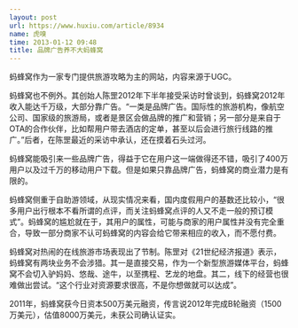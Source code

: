 ```yaml
---
layout: post
url: https://www.huxiu.com/article/8934
name: 虎嗅
time: 2013-01-12 09:48
title: 品牌广告养不大蚂蜂窝
---
```

蚂蜂窝作为一家专门提供旅游攻略为主的网站，内容来源于UGC。

蚂蜂窝也不例外。其创始人陈罡2012年下半年接受采访时曾谈到，蚂蜂窝2012年收入能达千万级，大部分靠广告。“一类是品牌广告。国际性的旅游机构，像航空公司、国家级的旅游局，或者是景区会做品牌的推广和营销；另一部分是来自于OTA的合作伙伴，比如帮用户带去酒店的定单，甚至以后会进行旅行线路的推广。”后者，在陈罡最近的采访中承认，还在摸着石头过河。

蚂蜂窝能吸引来一些品牌广告，得益于它在用户这一端做得还不错，吸引了400万用户以及过千万的移动用户下载。但是如果只靠品牌广告，蚂蜂窝的商业潜力是有限的。

蚂蜂窝侧重于自助游领域，从现实情况来看，国内度假用户的基数还比较小，“很多用户出行根本不看所谓的点评，而关注蚂蜂窝点评的人又不走一般的预订模式”。蚂蜂窝的尴尬就在于，其用户的属性，可能与商家的用户属性并没有完全重合，导致一部分商家不认可蚂蜂窝的内容会给它带来相应的收入，而不愿付费。

蚂蜂窝对热闹的在线旅游市场表现出了节制。陈罡对《21世纪经济报道》表示，蚂蜂窝有两块业务不会涉猎。其一是直接交易，作为一个新型旅游媒体平台，蚂蜂窝不会切入驴妈妈、悠哉、途牛，以至携程、艺龙的地盘。其二，线下的经营也很难做出尝试。“这个行业对资源要求很高，不是你想做就可以达成”。

2011年，蚂蜂窝获今日资本500万美元融资，传言说2012年完成B轮融资（1500万美元），估值8000万美元，未获公司确认证实。


